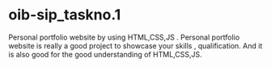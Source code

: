 # oib-sip_taskno.1
Personal portfolio website by using HTML,CSS,JS . 
Personal portfolio website is really a good project to showcase your skills , qualification. And it is also good for the good understanding of HTML,CSS,JS.
